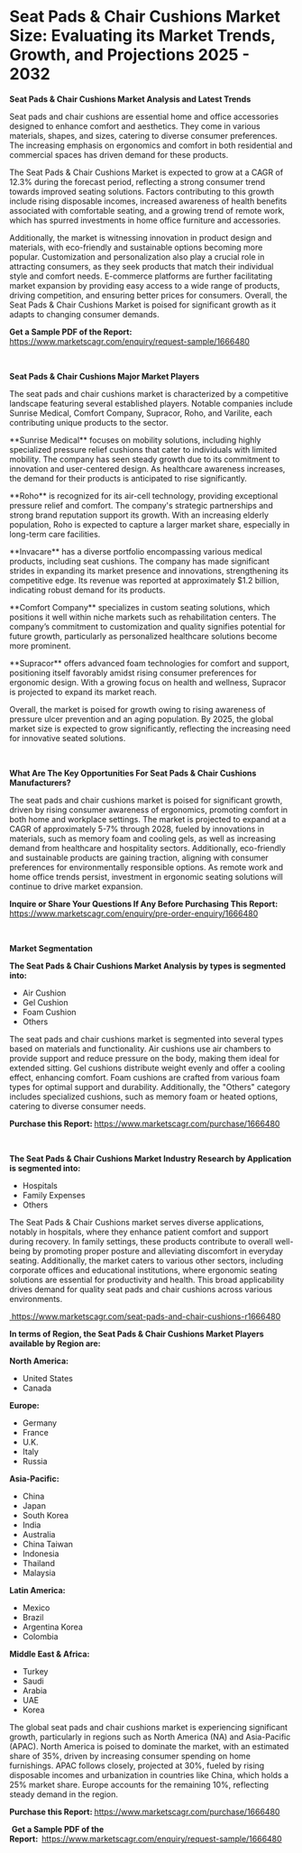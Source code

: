 <p><h1>Seat Pads & Chair Cushions Market Size: Evaluating its Market Trends, Growth, and Projections 2025 - 2032</h1></p><p><strong>Seat Pads & Chair Cushions Market Analysis and Latest Trends</strong></p>
<p><p>Seat pads and chair cushions are essential home and office accessories designed to enhance comfort and aesthetics. They come in various materials, shapes, and sizes, catering to diverse consumer preferences. The increasing emphasis on ergonomics and comfort in both residential and commercial spaces has driven demand for these products.</p><p>The Seat Pads & Chair Cushions Market is expected to grow at a CAGR of 12.3% during the forecast period, reflecting a strong consumer trend towards improved seating solutions. Factors contributing to this growth include rising disposable incomes, increased awareness of health benefits associated with comfortable seating, and a growing trend of remote work, which has spurred investments in home office furniture and accessories.</p><p>Additionally, the market is witnessing innovation in product design and materials, with eco-friendly and sustainable options becoming more popular. Customization and personalization also play a crucial role in attracting consumers, as they seek products that match their individual style and comfort needs. E-commerce platforms are further facilitating market expansion by providing easy access to a wide range of products, driving competition, and ensuring better prices for consumers. Overall, the Seat Pads & Chair Cushions Market is poised for significant growth as it adapts to changing consumer demands.</p></p>
<p><strong>Get a Sample PDF of the Report:&nbsp;</strong> <a href="https://www.marketscagr.com/enquiry/request-sample/1666480?utm_campaign=3557&utm_medium=2&utm_source=Github&utm_content=ia&utm_term=18042025&utm_id=seat-pads-chair-cushions">https://www.marketscagr.com/enquiry/request-sample/1666480</a></p>
<p>&nbsp;</p>
<p><strong>Seat Pads & Chair Cushions Major Market Players</strong></p>
<p><p>The seat pads and chair cushions market is characterized by a competitive landscape featuring several established players. Notable companies include Sunrise Medical, Comfort Company, Supracor, Roho, and Varilite, each contributing unique products to the sector.</p><p>**Sunrise Medical** focuses on mobility solutions, including highly specialized pressure relief cushions that cater to individuals with limited mobility. The company has seen steady growth due to its commitment to innovation and user-centered design. As healthcare awareness increases, the demand for their products is anticipated to rise significantly.</p><p>**Roho** is recognized for its air-cell technology, providing exceptional pressure relief and comfort. The company's strategic partnerships and strong brand reputation support its growth. With an increasing elderly population, Roho is expected to capture a larger market share, especially in long-term care facilities.</p><p>**Invacare** has a diverse portfolio encompassing various medical products, including seat cushions. The company has made significant strides in expanding its market presence and innovations, strengthening its competitive edge. Its revenue was reported at approximately $1.2 billion, indicating robust demand for its products.</p><p>**Comfort Company** specializes in custom seating solutions, which positions it well within niche markets such as rehabilitation centers. The company’s commitment to customization and quality signifies potential for future growth, particularly as personalized healthcare solutions become more prominent.</p><p>**Supracor** offers advanced foam technologies for comfort and support, positioning itself favorably amidst rising consumer preferences for ergonomic design. With a growing focus on health and wellness, Supracor is projected to expand its market reach.</p><p>Overall, the market is poised for growth owing to rising awareness of pressure ulcer prevention and an aging population. By 2025, the global market size is expected to grow significantly, reflecting the increasing need for innovative seated solutions.</p></p>
<p>&nbsp;</p>
<p><strong>What Are The Key Opportunities For Seat Pads & Chair Cushions Manufacturers?</strong></p>
<p><p>The seat pads and chair cushions market is poised for significant growth, driven by rising consumer awareness of ergonomics, promoting comfort in both home and workplace settings. The market is projected to expand at a CAGR of approximately 5-7% through 2028, fueled by innovations in materials, such as memory foam and cooling gels, as well as increasing demand from healthcare and hospitality sectors. Additionally, eco-friendly and sustainable products are gaining traction, aligning with consumer preferences for environmentally responsible options. As remote work and home office trends persist, investment in ergonomic seating solutions will continue to drive market expansion.</p></p>
<p><strong>Inquire or Share Your Questions If Any Before Purchasing This Report:</strong> <a href="https://www.marketscagr.com/enquiry/pre-order-enquiry/1666480?utm_campaign=3557&utm_medium=2&utm_source=Github&utm_content=ia&utm_term=18042025&utm_id=seat-pads-chair-cushions">https://www.marketscagr.com/enquiry/pre-order-enquiry/1666480</a></p>
<p>&nbsp;</p>
<p><strong>Market Segmentation</strong></p>
<p><strong>The Seat Pads & Chair Cushions Market Analysis by types is segmented into:</strong></p>
<p><ul><li>Air Cushion</li><li>Gel Cushion</li><li>Foam Cushion</li><li>Others</li></ul></p>
<p><p>The seat pads and chair cushions market is segmented into several types based on materials and functionality. Air cushions use air chambers to provide support and reduce pressure on the body, making them ideal for extended sitting. Gel cushions distribute weight evenly and offer a cooling effect, enhancing comfort. Foam cushions are crafted from various foam types for optimal support and durability. Additionally, the "Others" category includes specialized cushions, such as memory foam or heated options, catering to diverse consumer needs.</p></p>
<p><strong>Purchase this Report:&nbsp;</strong><a href="https://www.marketscagr.com/purchase/1666480?utm_campaign=3557&utm_medium=2&utm_source=Github&utm_content=ia&utm_term=18042025&utm_id=seat-pads-chair-cushions">https://www.marketscagr.com/purchase/1666480</a></p>
<p>&nbsp;</p>
<p><strong>The Seat Pads & Chair Cushions Market Industry Research by Application is segmented into:</strong></p>
<p><ul><li>Hospitals</li><li>Family Expenses</li><li>Others</li></ul></p>
<p><p>The Seat Pads & Chair Cushions market serves diverse applications, notably in hospitals, where they enhance patient comfort and support during recovery. In family settings, these products contribute to overall well-being by promoting proper posture and alleviating discomfort in everyday seating. Additionally, the market caters to various other sectors, including corporate offices and educational institutions, where ergonomic seating solutions are essential for productivity and health. This broad applicability drives demand for quality seat pads and chair cushions across various environments.</p></p>
<p><a href="https://www.marketscagr.com/seat-pads-and-chair-cushions-r1666480?utm_campaign=3557&utm_medium=2&utm_source=Github&utm_content=ia&utm_term=18042025&utm_id=seat-pads-chair-cushions">&nbsp;https://www.marketscagr.com/seat-pads-and-chair-cushions-r1666480</a></p>
<p><strong>In terms of Region, the Seat Pads & Chair Cushions Market Players available by Region are:</strong></p>
<p>
    <p> <strong> North America: </strong>
        <ul>
            <li>United States</li>
            <li>Canada</li>
        </ul>
        </p> 
    <p> <strong> Europe: </strong>
        <ul>
            <li>Germany</li>
            <li>France</li>
            <li>U.K.</li>
            <li>Italy</li>
            <li>Russia</li>
        </ul>
        </p> 
    <p> <strong> Asia-Pacific: </strong>
        <ul>
            <li>China</li>
            <li>Japan</li>
            <li>South Korea</li>
            <li>India</li>
            <li>Australia</li>
            <li>China Taiwan</li>
            <li>Indonesia</li>
            <li>Thailand</li>
            <li>Malaysia</li>
        </ul>
        </p> 
    <p> <strong> Latin America: </strong>
        <ul>
            <li>Mexico</li>
            <li>Brazil</li>
            <li>Argentina Korea</li>
            <li>Colombia</li>
        </ul>
        </p> 
    <p> <strong> Middle East & Africa: </strong>
        <ul>
            <li>Turkey</li>
            <li>Saudi</li>
            <li>Arabia</li>
            <li>UAE</li>
            <li>Korea</li>
        </ul>
    </p>
    </p>
<p><p>The global seat pads and chair cushions market is experiencing significant growth, particularly in regions such as North America (NA) and Asia-Pacific (APAC). North America is poised to dominate the market, with an estimated share of 35%, driven by increasing consumer spending on home furnishings. APAC follows closely, projected at 30%, fueled by rising disposable incomes and urbanization in countries like China, which holds a 25% market share. Europe accounts for the remaining 10%, reflecting steady demand in the region.</p></p>
<p><strong>Purchase this Report: </strong><a href="https://www.marketscagr.com/purchase/1666480?utm_campaign=3557&utm_medium=2&utm_source=Github&utm_content=ia&utm_term=18042025&utm_id=seat-pads-chair-cushions">https://www.marketscagr.com/purchase/1666480</a></p>
<p>&nbsp;<strong>Get a Sample PDF of the Report:&nbsp;&nbsp;</strong><a href="https://www.marketscagr.com/enquiry/request-sample/1666480?utm_campaign=3557&utm_medium=2&utm_source=Github&utm_content=ia&utm_term=18042025&utm_id=seat-pads-chair-cushions">https://www.marketscagr.com/enquiry/request-sample/1666480</a></p>
<p><strong></strong></p>
<p><p></p><p></p><p></p></p>